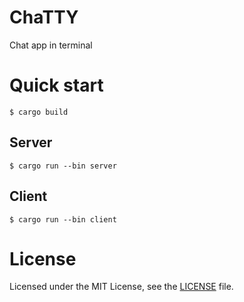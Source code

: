 # ChaTTY

Chat app in terminal

# Quick start
    $ cargo build

## Server
    $ cargo run --bin server

## Client
    $ cargo run --bin client

# License
Licensed under the MIT License, see the [LICENSE](./LICENSE) file.
